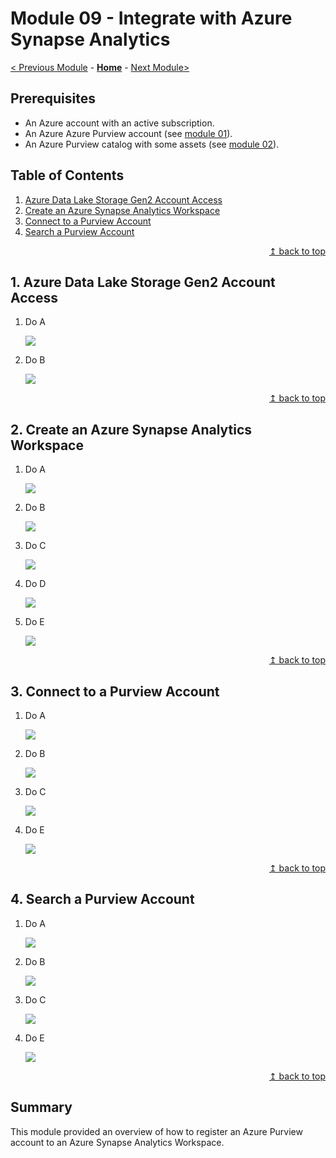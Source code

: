# Module 09 - Integrate with Azure Synapse Analytics

[< Previous Module](../modules/module08.md) - **[Home](../README.md)** - [Next Module>](../modules/module10.md)

## Prerequisites

* An Azure account with an active subscription.
* An Azure Azure Purview account (see [module 01](../modules/module01.md)).
* An Azure Purview catalog with some assets (see [module 02](../modules/module02.md)).

## Table of Contents

1. [Azure Data Lake Storage Gen2 Account Access](#1-azure-data-lake-storage-gen2-account-access)
2. [Create an Azure Synapse Analytics Workspace](#2-create-an-azure-synapse-analytics-workspace)
3. [Connect to a Purview Account](#3-connect-to-a-purview-account)
4. [Search a Purview Account](#4-search-a-purview-account)

<div align="right"><a href="#module-09---integrate-with-azure-synapse-analytics">↥ back to top</a></div>

## 1. Azure Data Lake Storage Gen2 Account Access

1. Do A

    ![](../images/module09/09.01-storage-access.png)

2. Do B

    ![](../images/module09/09.02-storage-rbac.png)

<div align="right"><a href="#module-09---integrate-with-azure-synapse-analytics">↥ back to top</a></div>

## 2. Create an Azure Synapse Analytics Workspace

1. Do A

    ![](../images/module09/09.03-marketplace-synapse.png)

2. Do B

    ![](../images/module09/09.04-synapse-basics.png)

3. Do C

    ![](../images/module09/09.05-synapse-security.png)

4. Do D

    ![](../images/module09/09.06-synapse-validate.png)

5. Do E

    ![](../images/module09/09.07-synapse-deployment.png)

<div align="right"><a href="#module-09---integrate-with-azure-synapse-analytics">↥ back to top</a></div>

## 3. Connect to a Purview Account

1. Do A

    ![](../images/module09/09.08-synapse-studio.png)

2. Do B

    ![](../images/module09/09.09-synapse-connect.png)

3. Do C

    ![](../images/module09/09.10-synapse-purview.png)

4. Do E

    ![](../images/module09/09.11-synapse-success.png)

<div align="right"><a href="#module-09---integrate-with-azure-synapse-analytics">↥ back to top</a></div>

## 4. Search a Purview Account

1. Do A

    ![](../images/module09/09.12-synapse-search.png)

2. Do B

    ![](../images/module09/09.13-synapse-open.png)

3. Do C

    ![](../images/module09/09.14-synapse-select.png)

4. Do E

    ![](../images/module09/09.15-synapse-run.png)

<div align="right"><a href="#module-09---integrate-with-azure-synapse-analytics">↥ back to top</a></div>

## Summary

This module provided an overview of how to register an Azure Purview account to an Azure Synapse Analytics Workspace. 